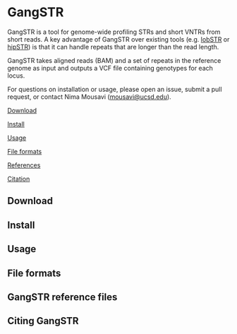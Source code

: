 # GangSTR

GangSTR is a tool for genome-wide profiling STRs and short VNTRs from short reads. A key advantage of GangSTR over existing tools (e.g. [lobSTR](https://github.com/mgymrek/lobstr-code) or [hipSTR](https://github.com/tfwillems/HipSTR)) is that it can handle repeats that are longer than the read length.

GangSTR takes aligned reads (BAM) and a set of repeats in the reference genome as input and outputs a VCF file containing genotypes for each locus.

For questions on installation or usage, please open an issue, submit a pull request, or contact Nima Mousavi (mousavi@ucsd.edu).

[Download](#download)

[Install](#install)

[Usage](#usage)

[File formats](#formats)

[References](#references)

[Citation](#citation)


<a name="download"></a>
## Download

<a name="install"></a>
## Install

<a name="usage"></a>
## Usage

<a name="formats"></a>
## File formats

<a name="references"></a>
## GangSTR reference files

<a name="citation"></a>
## Citing GangSTR
